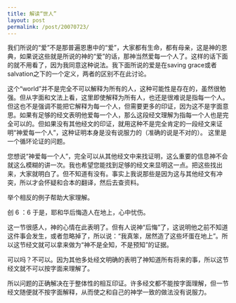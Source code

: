 ```yaml
---
title: 解读“世人”
layout: post
permalink: /post/20070723/
---
```


我们所说的“爱”不是那普遍恩惠中的“爱”，大家都有生命，都有母亲，这是神的恩典，如果说这些就是所说的神的“爱”的话，那神当然爱每一个人了。这样的话下面的就不用看了，因为我同意这种说法。我下面所说的爱是在saving grace或者salvation之下的一个定义，两者的区别不在此讨论。

这个“world”并不是完全不可以解释为所有的人，这种可能性是存在的，虽然很勉强。但从字面和文法上看，这里即使解释为所有人，也还是很难说是指每一个人。但这也不是强调不能把它解释为每一个人，但需要更多的印证，因为这不是字面意思。如果有足够的经文表明他爱每一个人，那么这段经文理解为指每一个人也是完全可以的。但如果没有其他经文的印证，就用这种不是完全肯定的一段经文来证明“神爱每一个人”，这种证明本身是没有说服力的（准确的说是不对的）。 这里是一个循环论证的问题。

您想说“神爱每一个人”，完全可以从其他经文中来找证明，这么重要的信息神不会就这么模糊的讲一次。我也希望您能找到足够的经文来显明这一点。把这些找出来，大家就明白了。但不知道有没有。事实上我说那些是因为这与其他经文有冲突，所以才会怀疑和合本的翻译，然后去查资料。

举个相反的例子帮助大家理解。

创 6 ：6 于是，耶和华后悔造人在地上，心中忧伤。

这一节很感人，神的心情在此表明了。但有人说神“后悔”了，这说明他之前不知道这件事会发生，或者忽略掉了，所以说：“我真笨，居然造了这些坏蛋在地上”。所以这节经文就可以拿来做为“神不是全知，不是预知”的证据。

可以吗？不可以。因为其他多处经文明确的表明了神知道所有将来的事，所以这节经文就不可以按字面来理解了。

所以问题的正确解决在于整体性的相互印证。许多经文都不能按字面理解，但一节经文随便就不按字面解释，从而使之和自己的神学一致的做法没有说服力。
